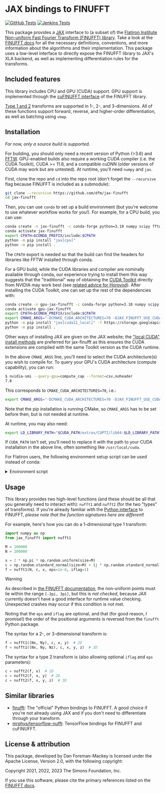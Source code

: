 # JAX bindings to FINUFFT

[![GitHub Tests](https://github.com/flatironinstitute/jax-finufft/actions/workflows/tests.yml/badge.svg)](https://github.com/flatironinstitute/jax-finufft/actions/workflows/tests.yml)
[![Jenkins Tests](https://jenkins.flatironinstitute.org/buildStatus/icon?job=jax-finufft%2Fmain&subject=Jenkins%20Tests)](https://jenkins.flatironinstitute.org/job/jax-finufft/job/main/)

This package provides a [JAX](https://github.com/google/jax) interface to (a
subset of) the [Flatiron Institute Non-uniform Fast Fourier Transform (FINUFFT)
library](https://github.com/flatironinstitute/finufft). Take a look at the
[FINUFFT docs](https://finufft.readthedocs.io) for all the necessary
definitions, conventions, and more information about the algorithms and their
implementation. This package uses a low-level interface to directly expose the
FINUFFT library to JAX's XLA backend, as well as implementing differentiation
rules for the transforms.

## Included features

This library includes CPU and GPU (CUDA) support. GPU support is implemented
through the [cuFINUFFT interface](https://finufft.readthedocs.io/en/latest/c_gpu.html)
of the FINUFFT library.

[Type 1 and 2](https://finufft.readthedocs.io/en/latest/math.html) transforms
are supported in 1-, 2-, and 3-dimensions. All of these functions support
forward, reverse, and higher-order differentiation, as well as batching using
`vmap`.

## Installation

_For now, only a source build is supported._

For building, you should only need a recent version of Python (>3.6) and
[FFTW](https://www.fftw.org/). GPU-enabled builds also require a working CUDA
compiler (i.e. the CUDA Toolkit), CUDA >= 11.8, and a compatible cuDNN (older versions of CUDA may work but
are untested). At runtime, you'll need `numpy` and `jax`.

First, clone the repo and `cd` into the repo root (don't forget the `--recursive` flag because FINUFFT is included as a submodule):

```bash
git clone --recursive https://github.com/dfm/jax-finufft
cd jax-finufft
```

Then, you can use `conda` to set up a build environment (but you're welcome to
use whatever workflow works for you!). For example, for a CPU build, you can use:

```bash
conda create -n jax-finufft -c conda-forge python=3.10 numpy scipy fftw cxx-compiler
conda activate jax-finufft
export CPATH=$CONDA_PREFIX/include:$CPATH
python -m pip install "jax[cpu]"
python -m pip install .
```

The `CPATH` export is needed so that the build can find the headers for libraries like FFTW installed through conda.

For a GPU build, while the CUDA libraries and compiler are nominally available through conda,
our experience trying to install them this way suggests that the "traditional"
way of obtaining the [CUDA Toolkit](https://developer.nvidia.com/cuda-downloads) directly
from NVIDIA may work best (see [related advice for Horovod](https://horovod.readthedocs.io/en/stable/conda_include.html)). After installing the CUDA Toolkit, one can set up the rest of the dependencies with:

```bash
conda create -n gpu-jax-finufft -c conda-forge python=3.10 numpy scipy fftw 'gxx<12'
conda activate gpu-jax-finufft
export CPATH=$CONDA_PREFIX/include:$CPATH
export CMAKE_ARGS="-DCMAKE_CUDA_ARCHITECTURES=70 -DJAX_FINUFFT_USE_CUDA=ON"
python -m pip install "jax[cuda11_local]" -f https://storage.googleapis.com/jax-releases/jax_cuda_releases.html
python -m pip install .
```

Other ways of installing JAX are given on the JAX website; the ["local CUDA" install methods](https://jax.readthedocs.io/en/latest/installation.html#pip-installation-gpu-cuda-installed-locally-harder) are preferred for jax-finufft as this ensures the CUDA extensions are compiled with the same Toolkit version as the CUDA runtime.

In the above `CMAKE_ARGS` line, you'll need to select the CUDA architecture(s) you wish to compile for. To query your GPU's CUDA architecture (compute capability), you can run:

```bash
$ nvidia-smi --query-gpu=compute_cap --format=csv,noheader
7.0
```

This corresponds to `CMAKE_CUDA_ARCHITECTURES=70`, i.e.:

```bash
export CMAKE_ARGS="-DCMAKE_CUDA_ARCHITECTURES=70 -DJAX_FINUFFT_USE_CUDA=ON"
```

Note that the pip installation is running CMake, so `CMAKE_ARGS` has to be set before then, but is not needed at runtime.

At runtime, you may also need:

```bash
export LD_LIBRARY_PATH="$CUDA_PATH/extras/CUPTI/lib64:$LD_LIBRARY_PATH"
```

If `CUDA_PATH` isn't set, you'll need to replace it with the path to your CUDA installation in the above line, often something like `/usr/local/cuda`.

For Flatiron users, the following environment setup script can be used instead of conda:

<details>
<summary>Environment script</summary>

```bash
ml modules/2.2
ml gcc
ml python/3.11
ml fftw
ml cuda/11
ml cudnn
ml nccl

export LD_LIBRARY_PATH=$CUDA_HOME/extras/CUPTI/lib64:$LD_LIBRARY_PATH
export CMAKE_ARGS="-DCMAKE_CUDA_ARCHITECTURES=60;70;80;90 -DJAX_FINUFFT_USE_CUDA=ON"
```

</details>

## Usage

This library provides two high-level functions (and these should be all that you
generally need to interact with): `nufft1` and `nufft2` (for the two "types" of
transforms). If you're already familiar with the [Python
interface](https://finufft.readthedocs.io/en/latest/python.html) to FINUFFT,
_please note that the function signatures here are different_!

For example, here's how you can do a 1-dimensional type 1 transform:

```python
import numpy as np
from jax_finufft import nufft1

M = 100000
N = 200000

x = 2 * np.pi * np.random.uniform(size=M)
c = np.random.standard_normal(size=M) + 1j * np.random.standard_normal(size=M)
f = nufft1(N, c, x, eps=1e-6, iflag=1)
```

> [!WARNING]
> As described in [the FINUFFT
> documentation](https://finufft.readthedocs.io/en/latest/math.html), the
> non-uniform points must lie within the range `[-3pi, 3pi]`, but this is _not
> checked_, because JAX currently doesn't have a good interface for runtime
> value checking. Unexpected crashes may occur if this condition is not met.

Noting that the `eps` and `iflag` are optional, and that (for good reason, I
promise!) the order of the positional arguments is reversed from the `finufft`
Python package.

The syntax for a 2-, or 3-dimensional transform is:

```python
f = nufft1((Nx, Ny), c, x, y)  # 2D
f = nufft1((Nx, Ny, Nz), c, x, y, z)  # 3D
```

The syntax for a type 2 transform is (also allowing optional `iflag` and `eps`
parameters):

```python
c = nufft2(f, x)  # 1D
c = nufft2(f, x, y)  # 2D
c = nufft2(f, x, y, z)  # 3D
```

## Similar libraries

- [finufft](https://finufft.readthedocs.io/en/latest/python.html): The
  "official" Python bindings to FINUFFT. A good choice if you're not already
  using JAX and if you don't need to differentiate through your transform.
- [mrphys/tensorflow-nufft](https://github.com/mrphys/tensorflow-nufft):
  TensorFlow bindings for FINUFFT and cuFINUFFT.

## License & attribution

This package, developed by Dan Foreman-Mackey is licensed under the Apache
License, Version 2.0, with the following copyright:

Copyright 2021, 2022, 2023 The Simons Foundation, Inc.

If you use this software, please cite the primary references listed on the
[FINUFFT docs](https://finufft.readthedocs.io/en/latest/refs.html).
